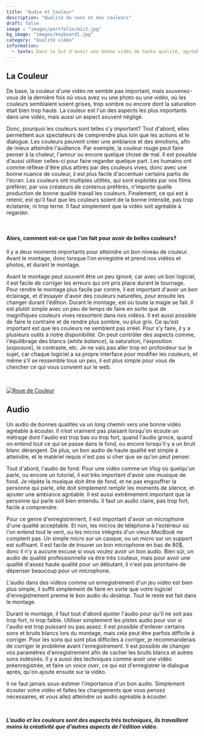 ```yaml
---
title: "Audio et Couleur"
description: "Qualité du sons et des couleurs"
draft: false
image : "images/portfolio/mic2.jpg"
bg_image: "images/keyboard1.jpg"
category: "Qualité vidéo"
information:
  - texte: Dans le but d'avoir une bonne vidéo de haute qualité, agréable à écouter, qui attire les gens à regarder, il est indispensable d'avoir un audio de hautes qualités, et un visuel intéressant. C'est pourquoi il est important de passer une bonne partie du montage à se concentrer sur les couleurs et l'audio, afin d'avoir le meilleur résultat possible.
---
```


## La Couleur
De base, la couleur d'une vidéo ne semble pas important, mais souvenez-vous de la dernière fois où vous avez vu une photo ou une vidéo, où les couleurs semblaient soient grises, trop sombre ou encore dont la saturation était bien trop haute. La couleur est l'un des aspects les plus importants dans une vidéo, mais aussi un aspect souvent négligé. 

Donc, pourquoi les couleurs sont telles s’y important? Tout d'abord, elles permettent aux spectateurs de comprendre plus loin que les actions et le dialogue. Les couleurs peuvent créer une ambiance et des émotions, afin de mieux atteindre l'audience. Par exemple, la couleur rouge peut faire penser à la chaleur, l'amour ou encore quelque chose de mal. Il est possible d'aussi utiliser celles-ci pour faire regarder quelque part. Les humains ont comme réflexe d'être plus attirés par des couleurs vives, donc avec une bonne nuance de couleur, il est plus facile d'accentuer certains partis de l'écran. Les couleurs ont multiples utilités, qui sont exploités par vos films préférer, par vos créateurs de contenus préférés, n'importe quelle production de bonne qualité travail les couleurs. Finalement, ce qui est à retenir, est qu'il faut que les couleurs soient de la bonne intensité, pas trop éclatante, ni trop terne. Il faut simplement que la vidéo soit agréable à regarder.

<br>

#### Alors, comment est-ce que l'on fait pour avoir de belles couleurs?
Il y a deux moments importants pour atteindre un bon niveau de couleur. Avant le montage, donc lorsque l'on enregistre et prend nos vidéos et photos, et durant le montage.

Avant le montage peut souvent être un peu ignoré, car avec un bon logiciel, il est facile de corriger les erreurs qui ont pris place durant le tournage. Pour rendre le montage plus facile par contre, il est important d'avoir un bon éclairage, et d'essayer d'avoir des couleurs naturelles, pour ensuite les changer durant l'édition. Durant le montage, est où toute la magie se fait. Il est plutôt simple avec un peu de temps de faire en sorte que de magnifiques couleurs vives ressortent dans nos vidéos. Il est aussi possible de faire le contraire et de rendre plus sombre, ou plus gris. Ce qu’est important est que les couleurs ne semblent pas irréel. Pour s’y faire, il y a plusieurs outils à notre disponibilité. On peut contrôler des aspects comme, l'équilibrage des blancs (*white balance*), la saturation, l'exposition (*exposure*), le contraste, etc. Je ne vais pas aller trop en profondeur sur le sujet, car chaque logiciel a sa propre interface pour modifier les couleurs, et même s’il se ressemble tous un peu, il est plus simple pour vous de chercher ce qui vous convient sur le web.  

<br>

[<img src="/editing-intro/images/portfolio/colour_wheel.png" alt="Roue de Couleur" class="secondary">](https://blog.frame.io/2018/05/21/guide-to-lumetri-color-correction-premiere-pro/)

## Audio 
Un audio de bonnes qualités va un long chemin vers une bonne vidéo agréable à écouter. Il n’est vraiment pas plaisant lorsqu'on écoute un métrage dont l'audio est trop bas ou trop fort, quand l'audio grince, quand on entend tout ce qui se passe dans le fond, ou encore lorsqu'il y a un bruit blanc dérangent. De plus, un bon audio de haute qualité est simple à atteindre, et le matériel requis n'est pas si cher que se qu'on peut penser. 

Tout d'abord, l'audio de fond. Pour une vidéo comme un *Vlog* où quelqu'un parle, ou encore un tutoriel, il est très important d'avoir une musique de fond. Je répète la musique doit être de fond, et ne pas engouffrer la personne qui parle, elle doit simplement remplir les moments de silence, et ajouter une ambiance agréable. Il est aussi extrêmement important que la personne qui parle soit bien entendu. Il faut un audio claire, pas trop fort, facile a comprendre.

Pour ce genre d'enregistrement, il est important d'avoir un microphone d'une qualité acceptable. Et non, les micros de téléphone à l'extérieur où l'on entend tout le vent, ou les micros intégrés d'un vieux *MacBook* ne comptent pas. Un simple micro sur un casque, ou un micro sur un support est suffisant. Il est facile de trouver un bon microphone en bas de 80$, donc il n'y a aucune excuse si vous voulez avoir un bon audio. Bien sûr, un audio de qualité professionnelle va être très couteux, mais pour avoir une qualité d'assez haute qualité pour un débutant, il n'est pas prioritaire de dépenser beaucoup pour un microphone.

L'audio dans des vidéos comme un enregistrement d'un jeu vidéo est bien plus simple, il suffit simplement de faire en sorte que votre logiciel d'enregistrement prenne le bon audio du *desktop*. Tout le reste est fait dans le montage. 

Durant le montage, il faut tout d'abord ajuster l'audio pour qu'il ne soit pas trop fort, ni trop faible. Utiliser simplement les pistes audio pour voir si l'audio est trop puissant ou pas assez. Il est possible d'enlever certains sons et bruits blancs lors du montage, mais cela peut être parfois difficile à corriger. Pour les sons qui sont plus difficiles à corriger, je recommanderais de corriger le problème avant l'enregistrement. Il est possible de changer vos paramètres d'enregistrement afin de cacher les bruits blancs et autres sons indésirés. Il y a aussi des techniques comme avoir une vidéo préenregistrée, et faire un *voice over*, ce qui est d'enregistrer le dialogue après, qu'on ajoute ensuite sur la vidéo.

Il ne faut jamais sous-estimer l'importance d'un bon audio. Simplement écouter votre vidéo et faites les changements que vous pensez nécessaires, et vous allez atteindre un audio agréable à écouter.

<br> 

***L'audio et les couleurs sont des aspects très techniques, ils travaillent moins la créativité que d'autres aspects de l'édition vidéo.***

 
